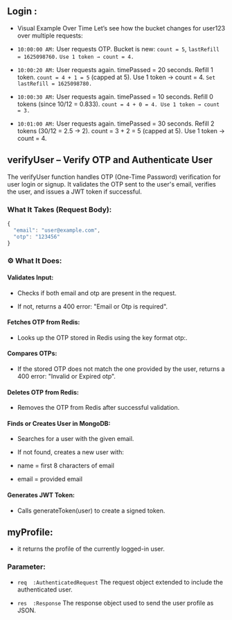 ## Login :
- Visual Example Over Time
Let’s see how the bucket changes for user123 over multiple requests:

- `10:00:00 AM:` User requests OTP. Bucket is new: `count = 5`, `lastRefill = 1625098760.` `Use 1 token → count = 4.`

- `10:00:20 AM:` User requests again. timePassed = 20 seconds. Refill 1 token. `count = 4 + 1 = 5` (capped at 5). Use 1 token → count = 4. `Set lastRefill = 1625098780.`

- `10:00:30 AM:` User requests again. timePassed = 10 seconds. Refill 0 tokens (since 10/12 = 0.833). `count = 4 + 0 = 4. Use 1 token → count = 3.`

- `10:01:00 AM:` User requests again. timePassed = 30 seconds. Refill 2 tokens (30/12 = 2.5 → 2). count = 3 + 2 = 5 (capped at 5). Use 1 token → count = 4.


## verifyUser – Verify OTP and Authenticate User
The verifyUser function handles OTP (One-Time Password) verification for user login or signup. It validates the OTP sent to the user's email, verifies the user, and issues a JWT token if successful.

### What It Takes (Request Body):
```js
{
  "email": "user@example.com",
  "otp": "123456"
}
```


### ⚙️ What It Does:
#### Validates Input:
- Checks if both email and otp are present in the request.

- If not, returns a 400 error: "Email or Otp is required".

#### Fetches OTP from Redis:
- Looks up the OTP stored in Redis using the key format otp:<email>.

#### Compares OTPs:

- If the stored OTP does not match the one provided by the user, returns a 400 error: "Invalid or Expired otp".

#### Deletes OTP from Redis:

- Removes the OTP from Redis after successful validation.

#### Finds or Creates User in MongoDB:

- Searches for a user with the given email.

- If not found, creates a new user with:

- name = first 8 characters of email

- email = provided email

#### Generates JWT Token:

- Calls generateToken(user) to create a signed token.

## myProfile:
- it  returns the profile of the currently logged-in user.

### Parameter:
- `req	:AuthenticatedRequest`	The request object extended to include the authenticated user.

- `res	:Response`	The response object used to send the user profile as JSON.

